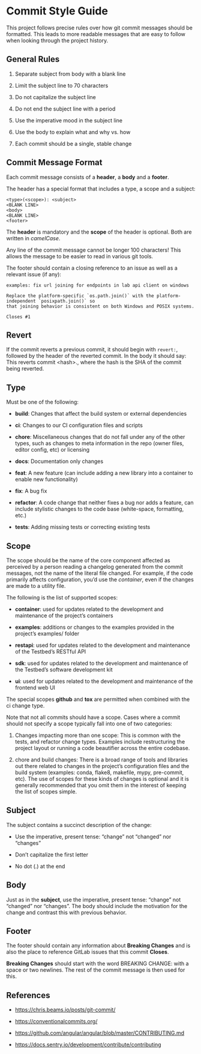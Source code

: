 # Commit Style Guide

This project follows precise rules over how git commit messages should be formatted. This leads to more readable messages that are easy to follow when looking through the project history.

## General Rules

1.  Separate subject from body with a blank line

2.  Limit the subject line to 70 characters

3.  Do not capitalize the subject line

4.  Do not end the subject line with a period

5.  Use the imperative mood in the subject line

6.  Use the body to explain what and why vs. how

7.  Each commit should be a single, stable change

## Commit Message Format

Each commit message consists of a **header**, a **body** and a **footer**.

The header has a special format that includes a type, a scope and a subject:

    <type>(<scope>): <subject>
    <BLANK LINE>
    <body>
    <BLANK LINE>
    <footer>

The **header** is mandatory and the **scope** of the header is optional. Both are written in *camelCase*.

Any line of the commit message cannot be longer 100 characters! This allows the message to be easier to read in various git tools.

The footer should contain a closing reference to an issue as well as a relevant issue (if any):

    examples: fix url joining for endpoints in lab api client on windows

    Replace the platform-specific `os.path.join()` with the platform-independent `posixpath.join()` so
    that joining behavior is consistent on both Windows and POSIX systems.

    Closes #1

## Revert

If the commit reverts a previous commit, it should begin with `revert:`, followed by the header of the reverted commit. In the body it should say: This reverts commit \<hash\>., where the hash is the SHA of the commit being reverted.

## Type

Must be one of the following:

-   **build**: Changes that affect the build system or external dependencies

-   **ci**: Changes to our CI configuration files and scripts

-   **chore**: Miscellaneous changes that do not fall under any of the other types, such as changes to meta information in the repo (owner files, editor config, etc) or licensing

-   **docs**: Documentation only changes

-   **feat**: A new feature (can include adding a new library into a container to enable new functionality)

-   **fix**: A bug fix

-   **refactor**: A code change that neither fixes a bug nor adds a feature, can include stylistic changes to the code base (white-space, formatting, etc.)

-   **tests**: Adding missing tests or correcting existing tests

## Scope

The scope should be the name of the core component affected as perceived by a person reading a changelog generated from the commit messages, not the name of the literal file changed. For example, if the code primarily affects configuration, you’d use the *container*, even if the changes are made to a utility file.

The following is the list of supported scopes:

-   **container**: used for updates related to the development and maintenance of the project’s containers

-   **examples**: additions or changes to the examples provided in the project’s examples/ folder

-   **restapi**: used for updates related to the development and maintenance of the Testbed’s RESTful API

-   **sdk**: used for updates related to the development and maintenance of the Testbed’s software development kit

-   **ui**: used for updates related to the development and maintenance of the frontend web UI

The special scopes **github** and **tox** are permitted when combined with the ci change type.

Note that not all commits should have a scope. Cases where a commit should not specify a scope typically fall into one of two categories:

1.  Changes impacting more than one scope: This is common with the tests, and refactor change types. Examples include restructuring the project layout or running a code beautifier across the entire codebase.

2.  chore and build changes: There is a broad range of tools and libraries out there related to changes in the project’s configuration files and the build system (examples: conda, flake8, makefile, mypy, pre-commit, etc). The use of scopes for these kinds of changes is optional and it is generally recommended that you omit them in the interest of keeping the list of scopes simple.

## Subject

The subject contains a succinct description of the change:

-   Use the imperative, present tense: “change” not “changed” nor “changes”

-   Don’t capitalize the first letter

-   No dot (.) at the end

## Body

Just as in the **subject**, use the imperative, present tense: “change” not “changed” nor “changes”. The body should include the motivation for the change and contrast this with previous behavior.

## Footer

The footer should contain any information about **Breaking Changes** and is also the place to reference GitLab issues that this commit **Closes**.

**Breaking Changes** should start with the word BREAKING CHANGE: with a space or two newlines. The rest of the commit message is then used for this.

## References

-   <https://chris.beams.io/posts/git-commit/>

-   <https://conventionalcommits.org/>

-   <https://github.com/angular/angular/blob/master/CONTRIBUTING.md>

-   <https://docs.sentry.io/development/contribute/contributing>
